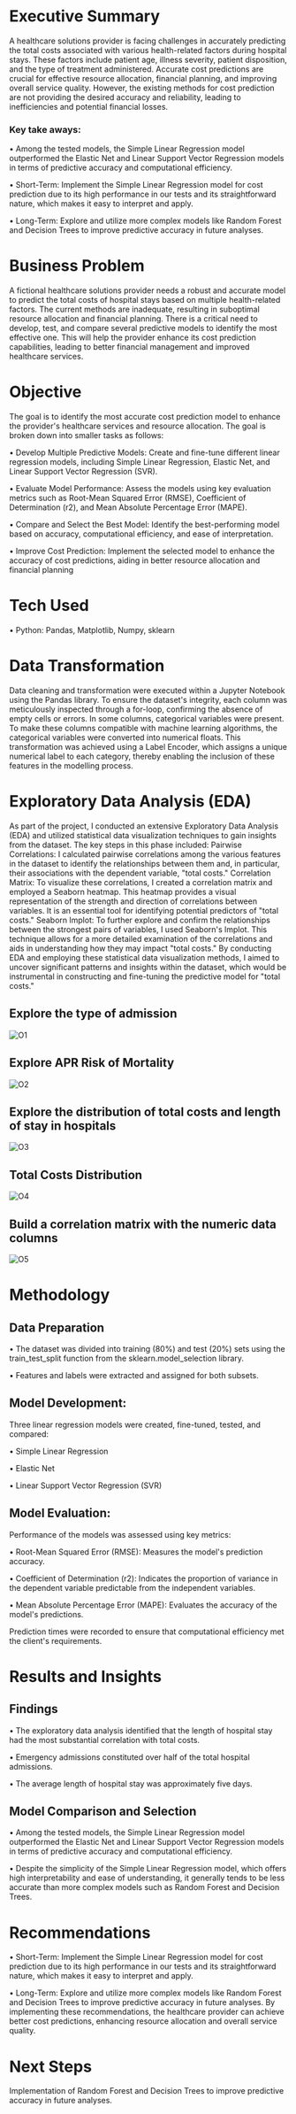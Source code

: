 # Executive Summary
A healthcare solutions provider is facing challenges in accurately predicting the total costs associated with various health-related factors during hospital stays. These factors include patient age, illness severity, patient disposition, and the type of treatment administered. Accurate cost predictions are crucial for effective resource allocation, financial planning, and improving overall service quality. However, the existing methods for cost prediction are not providing the desired accuracy and reliability, leading to inefficiencies and potential financial losses.
### Key take aways:
•	Among the tested models, the Simple Linear Regression model outperformed the Elastic Net and Linear Support Vector Regression models in terms of predictive accuracy and computational efficiency.

•	Short-Term: Implement the Simple Linear Regression model for cost prediction due to its high performance in our tests and its straightforward nature, which makes it easy to interpret and apply.

•	Long-Term: Explore and utilize more complex models like Random Forest and Decision Trees to improve predictive accuracy in future analyses.

# Business Problem
A fictional healthcare solutions provider needs a robust and accurate model to predict the total costs of hospital stays based on multiple health-related factors. The current methods are inadequate, resulting in suboptimal resource allocation and financial planning. There is a critical need to develop, test, and compare several predictive models to identify the most effective one. This will help the provider enhance its cost prediction capabilities, leading to better financial management and improved healthcare services.

# Objective
The goal is to identify the most accurate cost prediction model to enhance the provider's healthcare services and resource allocation. The goal is broken down into smaller tasks as follows:

•	Develop Multiple Predictive Models: Create and fine-tune different linear regression models, including Simple Linear Regression, Elastic Net, and Linear Support Vector Regression (SVR).

•	Evaluate Model Performance: Assess the models using key evaluation metrics such as Root-Mean Squared Error (RMSE), Coefficient of Determination (r2), and Mean Absolute Percentage Error (MAPE).

•	Compare and Select the Best Model: Identify the best-performing model based on accuracy, computational efficiency, and ease of interpretation.

•	Improve Cost Prediction: Implement the selected model to enhance the accuracy of cost predictions, aiding in better resource allocation and financial planning


# Tech Used
•	Python: Pandas, Matplotlib, Numpy, sklearn


# Data Transformation
Data cleaning and transformation were executed within a Jupyter Notebook using the Pandas library. To ensure the dataset's integrity, each column was meticulously inspected through a for-loop, confirming the absence of empty cells or errors.
In some columns, categorical variables were present. To make these columns compatible with machine learning algorithms, the categorical variables were converted into numerical floats. This transformation was achieved using a Label Encoder, which assigns a unique numerical label to each category, thereby enabling the inclusion of these features in the modelling process.


# Exploratory Data Analysis (EDA)
As part of the project, I conducted an extensive Exploratory Data Analysis (EDA) and utilized statistical data visualization techniques to gain insights from the dataset. The key steps in this phase included:
Pairwise Correlations: I calculated pairwise correlations among the various features in the dataset to identify the relationships between them and, in particular, their associations with the dependent variable, "total costs."
Correlation Matrix: To visualize these correlations, I created a correlation matrix and employed a Seaborn heatmap. This heatmap provides a visual representation of the strength and direction of correlations between variables. It is an essential tool for identifying potential predictors of "total costs."
Seaborn lmplot: To further explore and confirm the relationships between the strongest pairs of variables, I used Seaborn's lmplot. This technique allows for a more detailed examination of the correlations and aids in understanding how they may impact "total costs."
By conducting EDA and employing these statistical data visualization methods, I aimed to uncover significant patterns and insights within the dataset, which would be instrumental in constructing and fine-tuning the predictive model for "total costs."

## Explore the type of admission
![O1](https://github.com/ayomide2021/Health/assets/83126882/d1ab76df-59f1-46d8-8569-53d7fffba43f)


## Explore APR Risk of Mortality
![O2](https://github.com/ayomide2021/Health/assets/83126882/95b4212e-26aa-4a9f-8ba3-6eac5913aa28)

## Explore the distribution of total costs and length of stay in hospitals
![O3](https://github.com/ayomide2021/Health/assets/83126882/e05554f9-cef8-4432-ace8-66b98387c704)

## Total Costs Distribution
![O4](https://github.com/ayomide2021/Health/assets/83126882/c28e2792-d967-468b-b9f6-9c06eeae2747)

##  Build a correlation matrix with the numeric data columns
![O5](https://github.com/ayomide2021/Health/assets/83126882/434fbe3f-77ad-4f67-900a-72af4ab4dc3c)

# Methodology

## Data Preparation
•	The dataset was divided into training (80%) and test (20%) sets using the train_test_split function from the sklearn.model_selection library.

•	Features and labels were extracted and assigned for both subsets.

## Model Development:
Three linear regression models were created, fine-tuned, tested, and compared:

•	Simple Linear Regression

•	Elastic Net

•	Linear Support Vector Regression (SVR)

## Model Evaluation:
Performance of the models was assessed using key metrics:

•	Root-Mean Squared Error (RMSE): Measures the model's prediction accuracy.

•	Coefficient of Determination (r2): Indicates the proportion of variance in the dependent variable predictable from the independent variables.

•	Mean Absolute Percentage Error (MAPE): Evaluates the accuracy of the model's predictions.

Prediction times were recorded to ensure that computational efficiency met the client's requirements.


# Results and Insights

## Findings
•	The exploratory data analysis identified that the length of hospital stay had the most substantial correlation with total costs.

•	Emergency admissions constituted over half of the total hospital admissions.

•	The average length of hospital stay was approximately five days.

## Model Comparison and Selection
•	Among the tested models, the Simple Linear Regression model outperformed the Elastic Net and Linear Support Vector Regression models in terms of predictive accuracy and computational efficiency.

•	Despite the simplicity of the Simple Linear Regression model, which offers high interpretability and ease of understanding, it generally tends to be less accurate than more complex models such as Random Forest and Decision Trees.

# Recommendations
•	Short-Term: Implement the Simple Linear Regression model for cost prediction due to its high performance in our tests and its straightforward nature, which makes it easy to interpret and apply.

•	Long-Term: Explore and utilize more complex models like Random Forest and Decision Trees to improve predictive accuracy in future analyses.
By implementing these recommendations, the healthcare provider can achieve better cost predictions, enhancing resource allocation and overall service quality.

# Next Steps
Implementation of Random Forest and Decision Trees to improve predictive accuracy in future analyses. 

